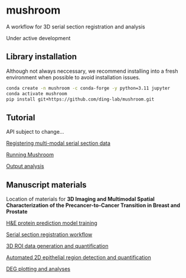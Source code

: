 # mushroom
A workflow for 3D serial section registration and analysis

Under active development

## Library installation

Although not always neccessary, we recommend installing into a fresh environment when possible to avoid installation issues.

```bash
conda create -n mushroom -c conda-forge -y python=3.11 jupyter
conda activate mushroom
pip install git+https://github.com/ding-lab/mushroom.git
```

## Tutorial

API subject to change...

[Registering multi-modal serial section data](https://github.com/ding-lab/mushroom/blob/main/notebooks/tutorials/data_preperation_and_registration.ipynb)

[Running Mushroom](https://github.com/ding-lab/mushroom/blob/main/notebooks/tutorials/mushroom_tutorial.ipynb)

[Output analysis](https://github.com/ding-lab/mushroom/blob/main/notebooks/tutorials/output_analysis.ipynb)

## Manuscript materials

Location of materials for **3D Imaging and Multimodal Spatial Characterization of the Precancer-to-Cancer Transition in Breast and Prostate**

[H&E protein prediction model training](https://github.com/ding-lab/mushroom/blob/main/notebooks/manuscript/submission_v1/he_channel_prediction.ipynb)

[Serial section registration workflow](https://github.com/ding-lab/mushroom/blob/main/notebooks/manuscript/submission_v2/step1_register_datasets.ipynb)

[3D ROI data generation and quantification](https://github.com/ding-lab/mushroom/blob/main/notebooks/manuscript/submission_v2/step2_roi_data_gen.ipynb)

[Automated 2D epithelial region detection and quantification](https://github.com/ding-lab/mushroom/blob/main/notebooks/manuscript/submission_v2/step5_region_characterization.ipynb)

[DEG plotting and analyses](https://github.com/ding-lab/mushroom/blob/main/notebooks/manuscript/submission_v2/step6_deg_analysis.ipynb)
